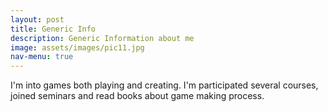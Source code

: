 ```yaml
---
layout: post
title: Generic Info
description: Generic Information about me
image: assets/images/pic11.jpg
nav-menu: true
---
```


I'm into games both playing and creating. I'm participated several courses, joined seminars and read books about game making process.  